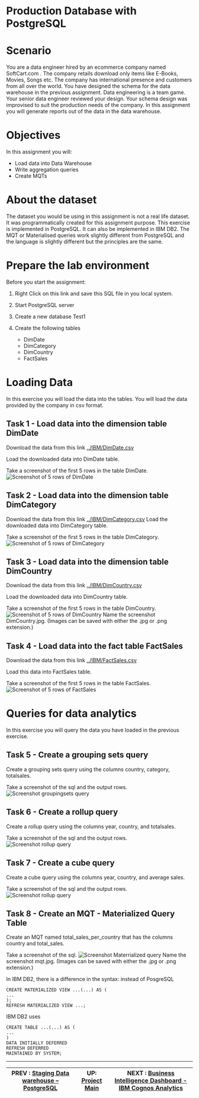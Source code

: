 # Production Database with PostgreSQL

# Scenario
You are a data engineer hired by an ecommerce company named SoftCart.com . The company retails download only items like E-Books, Movies, Songs etc. The company has international presence and customers from all over the world. You have designed the schema for the data warehouse in the previous assignment. Data engineering is a team game. Your senior data engineer reviewed your design. Your schema design was improvised to suit the production needs of the company. In this assignment you will generate reports out of the data in the data warehouse.

# Objectives
In this assignment you will:

- Load data into Data Warehouse
- Write aggregation queries
- Create MQTs

# About the dataset
The dataset you would be using in this assignment is not a real life dataset. It was programmatically created for this assignment purpose.
This exercise is implemented in PostgreSQL. It can also be implemented in IBM DB2. The MQT or Materialised queries work slightly different from PostgreSQL and the language is slightly different but the principles are the same.
 

# Prepare the lab environment
Before you start the assignment:

1. Right Click on this link and save this SQL file in you local system.

2. Start PostgreSQL server

3. Create a new database Test1

4. Create the following tables

	- DimDate
	- DimCategory
	- DimCountry
	- FactSales

# Loading Data
In this exercise you will load the data into the tables. You will load the data provided by the company in csv format.

## Task 1 - Load data into the dimension table DimDate
Download the data from this link [../IBM/DimDate.csv](DimDate.csv)

Load the downloaded data into DimDate table.

Take a screenshot of the first 5 rows in the table DimDate.
![Screenshot of 5 rows of DimDate](../workscreenshots/dimdate.png)


## Task 2 - Load data into the dimension table DimCategory
Download the data from this link [../IBM/DimCategory.csv](DimCategory.csv)
Load the downloaded data into DimCategory table.

Take a screenshot of the first 5 rows in the table DimCategory.
![Screenshot of 5 rows of DimCategory](../workscreenshots/dimcategory.png)

## Task 3 - Load data into the dimension table DimCountry
Download the data from this link [../IBM/DimCountry.csv](DimCountry.csv)

Load the downloaded data into DimCountry table.

Take a screenshot of the first 5 rows in the table DimCountry.
![Screenshot of 5 rows of DimCountry](../workscreenshots/../workscreenshots/dimcountry.png)
Name the screenshot DimCountry.jpg. (Images can be saved with either the .jpg or .png extension.)

## Task 4 - Load data into the fact table FactSales
Download the data from this link [../IBM/FactSales.csv](FactSales.csv)

Load this data into FactSales table.

Take a screenshot of the first 5 rows in the table FactSales.
![Screenshot of 5 rows of FactSales](../workscreenshots/factsales.png)

# Queries for data analytics
In this exercise you will query the data you have loaded in the previous exercise.

## Task 5 - Create a grouping sets query
Create a grouping sets query using the columns country, category, totalsales.

Take a screenshot of the sql and the output rows.
![Screenshot groupingsets query](../workscreenshots/groupingsets.png)

## Task 6 - Create a rollup query
Create a rollup query using the columns year, country, and totalsales.

Take a screenshot of the sql and the output rows.
![Screenshot rollup query](../workscreenshots/rollup.png)

## Task 7 - Create a cube query
Create a cube query using the columns year, country, and average sales.

Take a screenshot of the sql and the output rows.
![Screenshot rollup query](../workscreenshots/cube.png)

## Task 8 - Create an MQT - Materialized Query Table
Create an MQT named total_sales_per_country that has the columns country and total_sales.

Take a screenshot of the sql.
![Screenshot Materrialized query](../workscreenshots/mqt.png)
Name the screenshot mqt.jpg. (Images can be saved with either the .jpg or .png extension.)

In IBM DB2, there is a difference in the syntax:
instead of PosgreSQL
```
CREATE MATERIALIZED VIEW ...(...) AS (
...
);
REFRESH MATERIALIZED VIEW ...;
```
IBM DB2 uses 
```
CREATE TABLE ...(...) AS (
...
)
DATA INITIALLY DEFERRED
REFRESH DEFERRED
MAINTAINED BY SYSTEM;
```

---
|  PREV : [Staging Data warehouse – PostgreSQL](datawarehouse.md)  | UP: [Project Main](Project.md) | NEXT : [Business Intelligence Dashboard - IBM Cognos Analytics](Cognos.md)
|---|---|---|
